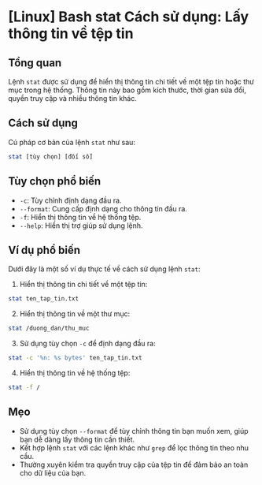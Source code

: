 # [Linux] Bash stat Cách sử dụng: Lấy thông tin về tệp tin

## Tổng quan
Lệnh `stat` được sử dụng để hiển thị thông tin chi tiết về một tệp tin hoặc thư mục trong hệ thống. Thông tin này bao gồm kích thước, thời gian sửa đổi, quyền truy cập và nhiều thông tin khác.

## Cách sử dụng
Cú pháp cơ bản của lệnh `stat` như sau:

```bash
stat [tùy chọn] [đối số]
```

## Tùy chọn phổ biến
- `-c`: Tùy chỉnh định dạng đầu ra.
- `--format`: Cung cấp định dạng cho thông tin đầu ra.
- `-f`: Hiển thị thông tin về hệ thống tệp.
- `--help`: Hiển thị trợ giúp sử dụng lệnh.

## Ví dụ phổ biến
Dưới đây là một số ví dụ thực tế về cách sử dụng lệnh `stat`:

1. Hiển thị thông tin chi tiết về một tệp tin:

```bash
stat ten_tap_tin.txt
```

2. Hiển thị thông tin về một thư mục:

```bash
stat /duong_dan/thu_muc
```

3. Sử dụng tùy chọn `-c` để định dạng đầu ra:

```bash
stat -c '%n: %s bytes' ten_tap_tin.txt
```

4. Hiển thị thông tin về hệ thống tệp:

```bash
stat -f /
```

## Mẹo
- Sử dụng tùy chọn `--format` để tùy chỉnh thông tin bạn muốn xem, giúp bạn dễ dàng lấy thông tin cần thiết.
- Kết hợp lệnh `stat` với các lệnh khác như `grep` để lọc thông tin theo nhu cầu.
- Thường xuyên kiểm tra quyền truy cập của tệp tin để đảm bảo an toàn cho dữ liệu của bạn.